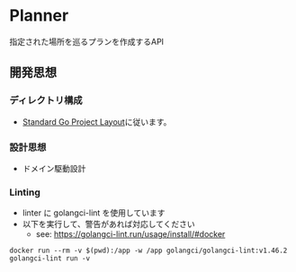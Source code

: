 # Planner
指定された場所を巡るプランを作成するAPI

## 開発思想
### ディレクトリ構成
- [Standard Go Project Layout](https://github.com/golang-standards/project-layout)に従います。

### 設計思想
- ドメイン駆動設計

### Linting
- linter に golangci-lint を使用しています
- 以下を実行して、警告があれば対応してください
  - see: https://golangci-lint.run/usage/install/#docker
```shell
docker run --rm -v $(pwd):/app -w /app golangci/golangci-lint:v1.46.2 golangci-lint run -v
```
